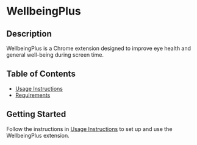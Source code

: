# WellbeingPlus

## Description
WellbeingPlus is a Chrome extension designed to improve eye health and general well-being during screen time.

## Table of Contents
- [Usage Instructions](usage.md)
- [Requirements](requirements.md)

## Getting Started
Follow the instructions in [Usage Instructions](usage.md) to set up and use the WellbeingPlus extension.
